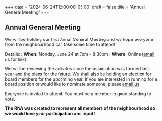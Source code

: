 +++
date = '2024-06-24T12:00:00-05:00'
draft = false
title = 'Annual General Meeting'
+++

## Annual General Meeting

We will be holding our first Annal General Meeting and we hope everyone from the neighbourhood can take some time to attend!

Details:
: **When**: Monday, June 24 at 7pm - 8:30pm
: **Where**: Online ([email us](mailto:info@RoyalwoodNA.org) for link)

We will be reviewing the activites since the association was formed last year and the plans for the future. We shall also be holding an election for board members for the upcoming year. If you are interested in running for a board position or would like to nominate someone, please [email us](mailto:info@RoyalwoodNA.org).

Everyone is invited to attend. You must be a member in good standing to vote.

**The RNA was created to represent all members of the neighbourhood so we would love your participation and input!**

